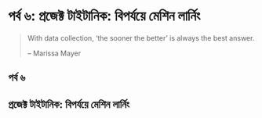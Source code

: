 # পর্ব ৬: প্রজেক্ট টাইটানিক: বিপর্যয়ে মেশিন লার্নিং

> With data collection, ‘the sooner the better’ is always the best answer.
>
> – Marissa Mayer

## পর্ব ৬

## প্রজেক্ট টাইটানিক: বিপর্যয়ে মেশিন লার্নিং

